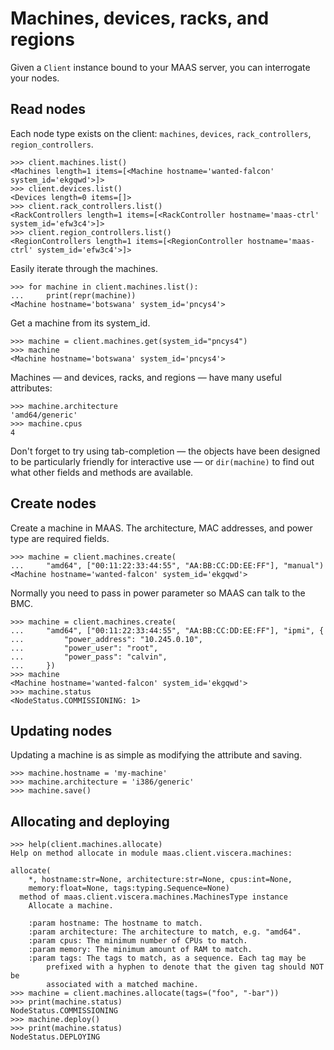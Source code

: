 <h1>Machines, devices, racks, and regions</h1>

Given a ``Client`` instance bound to your MAAS server, you can
interrogate your nodes.

## Read nodes

Each node type exists on the client: ``machines``, ``devices``,
``rack_controllers``, ``region_controllers``.

```pycon
>>> client.machines.list()
<Machines length=1 items=[<Machine hostname='wanted-falcon' system_id='ekgqwd'>]>
>>> client.devices.list()
<Devices length=0 items=[]>
>>> client.rack_controllers.list()
<RackControllers length=1 items=[<RackController hostname='maas-ctrl' system_id='efw3c4'>]>
>>> client.region_controllers.list()
<RegionControllers length=1 items=[<RegionController hostname='maas-ctrl' system_id='efw3c4'>]>
```

Easily iterate through the machines.

```pycon
>>> for machine in client.machines.list():
...     print(repr(machine))
<Machine hostname='botswana' system_id='pncys4'>
```

Get a machine from its system_id.

```pycon
>>> machine = client.machines.get(system_id="pncys4")
>>> machine
<Machine hostname='botswana' system_id='pncys4'>
```

Machines — and devices, racks, and regions — have many useful
attributes:

```pycon
>>> machine.architecture
'amd64/generic'
>>> machine.cpus
4
```

Don't forget to try using tab-completion — the objects have been
designed to be particularly friendly for interactive use — or
``dir(machine)`` to find out what other fields and methods are
available.

## Create nodes

Create a machine in MAAS. The architecture, MAC addresses, and power type are
required fields.

```pycon
>>> machine = client.machines.create(
...     "amd64", ["00:11:22:33:44:55", "AA:BB:CC:DD:EE:FF"], "manual")
<Machine hostname='wanted-falcon' system_id='ekgqwd'>
```

Normally you need to pass in power parameter so MAAS can talk to the BMC.

```pycon
>>> machine = client.machines.create(
...     "amd64", ["00:11:22:33:44:55", "AA:BB:CC:DD:EE:FF"], "ipmi", {
...         "power_address": "10.245.0.10",
...         "power_user": "root",
...         "power_pass": "calvin",
...     })
>>> machine
<Machine hostname='wanted-falcon' system_id='ekgqwd'>
>>> machine.status
<NodeStatus.COMMISSIONING: 1>
```

## Updating nodes

Updating a machine is as simple as modifying the attribute and saving.

```pycon
>>> machine.hostname = 'my-machine'
>>> machine.architecture = 'i386/generic'
>>> machine.save()
```

## Allocating and deploying

```pycon
>>> help(client.machines.allocate)
Help on method allocate in module maas.client.viscera.machines:

allocate(
    *, hostname:str=None, architecture:str=None, cpus:int=None,
    memory:float=None, tags:typing.Sequence=None)
  method of maas.client.viscera.machines.MachinesType instance
    Allocate a machine.

    :param hostname: The hostname to match.
    :param architecture: The architecture to match, e.g. "amd64".
    :param cpus: The minimum number of CPUs to match.
    :param memory: The minimum amount of RAM to match.
    :param tags: The tags to match, as a sequence. Each tag may be
        prefixed with a hyphen to denote that the given tag should NOT be
        associated with a matched machine.
>>> machine = client.machines.allocate(tags=("foo", "-bar"))
>>> print(machine.status)
NodeStatus.COMMISSIONING
>>> machine.deploy()
>>> print(machine.status)
NodeStatus.DEPLOYING
```
